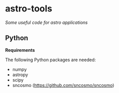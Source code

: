 # astro-tools

_Some useful code for astro applications_

Python
------

**Requirements**

The following Python packages are needed:
- numpy
- astropy
- scipy
- sncosmo (https://github.com/sncosmo/sncosmo)

